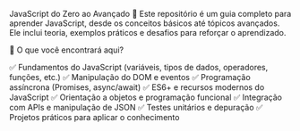 JavaScript do Zero ao Avançado 🚀
Este repositório é um guia completo para aprender JavaScript, desde os conceitos básicos até tópicos avançados. Ele inclui teoria, exemplos práticos e desafios para reforçar o aprendizado.

📌 O que você encontrará aqui?

✅ Fundamentos do JavaScript (variáveis, tipos de dados, operadores, funções, etc.)
✅ Manipulação do DOM e eventos
✅ Programação assíncrona (Promises, async/await)
✅ ES6+ e recursos modernos do JavaScript
✅ Orientação a objetos e programação funcional
✅ Integração com APIs e manipulação de JSON
✅ Testes unitários e depuração
✅ Projetos práticos para aplicar o conhecimento

